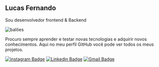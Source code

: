 ## Lucas Fernando
Sou desenvolvedor frontend & Backend

<img src="https://lucasfernandodev.com.br/assets/img/lucasfernandodev_baloes.svg" alt="balões" style="max-with: 600px; height: auto"/>

Procuro sempre aprender e testar novas tecnologias e adquirir novos conhecimentos. Aqui no meu perfil GitHub você pode ver todos os meus projetos.

<a href="https://instagram.com/lucasfernando.dev"><img alt="instagram Badge" src="https://img.shields.io/badge/-@lucasfernando.dev-3271ff?style=flat-square&labelColor=3271ff&logo=instagram&logoColor=white&link=https://instagram.com/lucasfernando.dev"/></a>
<a href="https://www.linkedin.com/in/lucasfernandodev/"><img alt="Linkedin Badge" src="https://img.shields.io/badge/-Lucas%20Fernando-3271ff?style=flat-square&logo=Linkedin&logoColor=white&link=https://www.linkedin.com/in/lucasfernandodev/"/></a>
<a href="mailto:lucasfernando.dev@gmail.com"><img alt="Gmail Badge" src="https://img.shields.io/badge/-lucasfernando.dev@gmail.com-3271ff?style=flat-square&logo=Gmail&logoColor=white&link=mailto:lucasfernando.dev@gmail.com"/></a>
